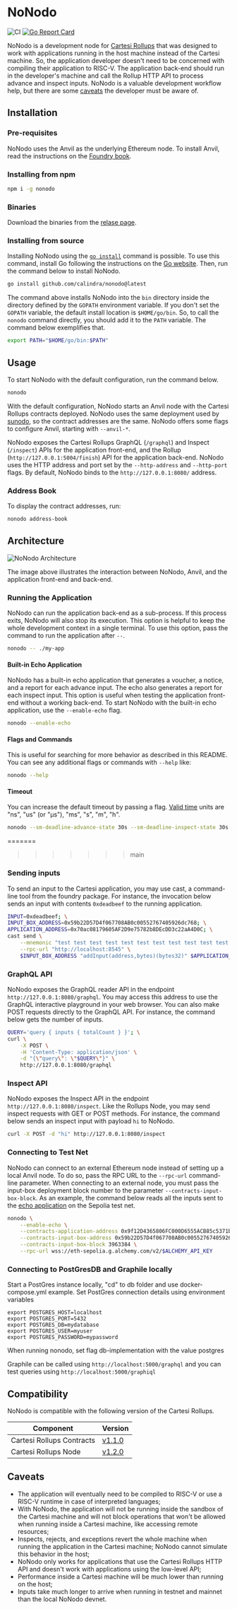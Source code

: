 # NoNodo

![CI](https://github.com/Calindra/nonodo/actions/workflows/ci.yaml/badge.svg)
[![Go Report Card](https://goreportcard.com/badge/github.com/Calindra/nonodo)](https://goreportcard.com/report/github.com/Calindra/nonodo)

NoNodo is a development node for [Cartesi Rollups](https://docs.cartesi.io/cartesi-rollups/) that was designed to work with applications running in the host machine instead of the Cartesi machine.
So, the application developer doesn't need to be concerned with compiling their application to RISC-V.
The application back-end should run in the developer's machine and call the Rollup HTTP API to process advance and inspect inputs.
NoNodo is a valuable development workflow help, but there are some [caveats](#caveats) the developer must be aware of.

## Installation

### Pre-requisites

NoNodo uses the Anvil as the underlying Ethereum node.
To install Anvil, read the instructions on the [Foundry book](https://book.getfoundry.sh/getting-started/installation).

### Installing from npm

```sh
npm i -g nonodo
```

### Binaries

Download the binaries from the [relase page](https://github.com/calindra/nonodo/releases).

### Installing from source

Installing NoNodo using the [`go install`](https://go.dev/ref/mod#go-install) command is possible.
To use this command, install Go following the instructions on the [Go website](https://go.dev/doc/install).
Then, run the command below to install NoNodo.

```sh
go install github.com/calindra/nonodo@latest
```

The command above installs NoNodo into the `bin` directory inside the directory defined by the `GOPATH` environment variable.
If you don't set the `GOPATH` variable, the default install location is `$HOME/go/bin`.
So, to call the `nonodo` command directly, you should add it to the `PATH` variable.
The command below exemplifies that.

```sh
export PATH="$HOME/go/bin:$PATH"
```

## Usage

To start NoNodo with the default configuration, run the command below.

```sh
nonodo
```

With the default configuration, NoNodo starts an Anvil node with the Cartesi Rollups contracts deployed.
NoNodo uses the same deployment used by [sunodo](https://docs.sunodo.io/), so the contract addresses are the same.
NoNodo offers some flags to configure Anvil, starting with `--anvil-*`.

NoNodo exposes the Cartesi Rollups GraphQL (`/graphql`) and Inspect (`/inspect`) APIs for the application front-end, and the Rollup (`http://127.0.0.1:5004/finish`) API for the application back-end.
NoNodo uses the HTTP address and port set by the `--http-address` and `--http-port` flags.
By default, NoNodo binds to the `http://127.0.0.1:8080/` address.

### Address Book

To display the contract addresses, run:

```sh
nonodo address-book
```

## Architecture

![NoNodo Architecture](./docs/nonodo.svg)

The image above illustrates the interaction between NoNodo, Anvil, and the application front-end and back-end.

### Running the Application

NoNodo can run the application back-end as a sub-process.
If this process exits, NoNodo will also stop its execution.
This option is helpful to keep the whole development context in a single terminal.
To use this option, pass the command to run the application after `--`.

```sh
nonodo -- ./my-app
```

#### Built-in Echo Application

NoNodo has a built-in echo application that generates a voucher, a notice, and a report for each advance input.
The echo also generates a report for each inspect input.
This option is useful when testing the application front-end without a working back-end.
To start NoNodo with the built-in echo application, use the `--enable-echo` flag.

```sh
nonodo --enable-echo
```

#### Flags and Commands

This is useful for searching for more behavior as described in this README.
You can see any additional flags or commands with `--help` like:

```sh
nonodo --help
```

#### Timeout

You can increase the default timeout by passing a flag.
[Valid time](https://pkg.go.dev/time#ParseDuration) units are "ns", "us" (or "µs"), "ms", "s", "m", "h".

```sh
nonodo --sm-deadline-advance-state 30s --sm-deadline-inspect-state 30s
```

=======
>>>>>>> main
### Sending inputs

To send an input to the Cartesi application, you may use cast, a command-line tool from the foundry
package. For instance, the invocation below sends an input with contents `0xdeadbeef` to the running
application.

```sh
INPUT=0xdeadbeef; \
INPUT_BOX_ADDRESS=0x59b22D57D4f067708AB0c00552767405926dc768; \
APPLICATION_ADDRESS=0x70ac08179605AF2D9e75782b8DEcDD3c22aA4D0C; \
cast send \
    --mnemonic "test test test test test test test test test test test junk" \
    --rpc-url "http://localhost:8545" \
    $INPUT_BOX_ADDRESS "addInput(address,bytes)(bytes32)" $APPLICATION_ADDRESS $INPUT
```

### GraphQL API

NoNodo exposes the GraphQL reader API in the endpoint `http://127.0.0.1:8080/graphql`.
You may access this address to use the GraphQL interactive playground in your web browser.
You can also make POST requests directly to the GraphQL API.
For instance, the command below gets the number of inputs.

```sh
QUERY='query { inputs { totalCount } }'; \
curl \
    -X POST \
    -H 'Content-Type: application/json' \
    -d "{\"query\": \"$QUERY\"}" \
    http://127.0.0.1:8080/graphql
```

### Inspect API

NoNodo exposes the Inspect API in the endpoint `http://127.0.0.1:8080/inspect`.
Like the Rollups Node, you may send inspect requests with GET or POST methods.
For instance, the command below sends an inspect input with payload `hi` to NoNodo.

```sh
curl -X POST -d "hi" http://127.0.0.1:8080/inspect
```

### Connecting to Test Net

NoNodo can connect to an external Ethereum node instead of setting up a local Anvil node.
To do so, pass the RPC URL to the `--rpc-url` command-line parameter.
When connecting to an external node, you must pass the input-box deployment block number to the parameter `--contracts-input-box-block`.
As an example, the command below reads all the inputs sent to the [echo application](https://github.com/cartesi/rollups-deployment/blob/bba9e038d213f4c78ae8db41e4b095d790101ff1/echo-python/sepolia.values.json) on the Sepolia test net.

```sh
nonodo \
    --enable-echo \
    --contracts-application-address 0x9f12D4365806FC000D6555ACB85c5371b464E506 \
    --contracts-input-box-address 0x59b22D57D4f067708AB0c00552767405926dc768 \
    --contracts-input-box-block 3963384 \
    --rpc-url wss://eth-sepolia.g.alchemy.com/v2/$ALCHEMY_API_KEY
```

### Connecting to PostGresDB and Graphile locally

Start a PostGres instance locally, "cd" to db folder and use docker-compose.yml example.
Set PostGres connection details using environment variables

```env
export POSTGRES_HOST=localhost
export POSTGRES_PORT=5432
export POSTGRES_DB=mydatabase
export POSTGRES_USER=myuser
export POSTGRES_PASSWORD=mypassword
```

When running nonodo, set flag db-implementation with the value postgres

Graphile can be called using `http://localhost:5000/graphql` and you can test queries using  `http://localhost:5000/graphiql`

## Compatibility

NoNodo is compatible with the following version of the Cartesi Rollups.

| Component | Version |
|---|---|
| Cartesi Rollups Contracts | [v1.1.0](https://github.com/cartesi/rollups-contracts/releases/tag/v1.1.0) |
| Cartesi Rollups Node | [v1.2.0](https://github.com/cartesi/rollups-node/releases/tag/v1.2.0) |

## Caveats

- The application will eventually need to be compiled to RISC-V or use a RISC-V runtime in case of interpreted languages;
- With NoNodo, the application will not be running inside the sandbox of the Cartesi machine and will not block operations that won't be allowed when running inside a Cartesi machine, like accessing remote resources;
- Inspects, rejects, and exceptions revert the whole machine when running the application in the Cartesi machine; NoNodo cannot simulate this behavior in the host;
- NoNodo only works for applications that use the Cartesi Rollups HTTP API and doesn't work with applications using the low-level API;
- Performance inside a Cartesi machine will be much lower than running on the host;
- Inputs take much longer to arrive when running in testnet and mainnet than the local NoNodo devnet.
